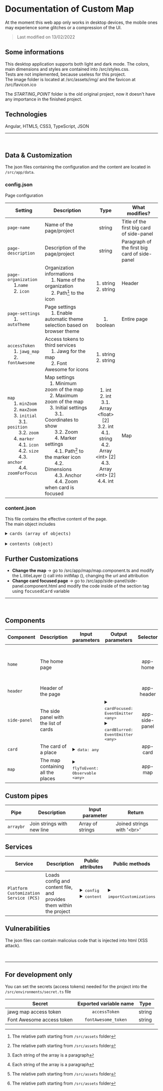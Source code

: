 # Documentation of Custom Map
At the moment this web app only works in desktop devices, the mobile ones may experience some glitches or a compression of the UI.

> Last modified on 13/02/2022

## Some informations
This desktop application supports both light and dark mode. The colors, main dimensions and styles are contained into /src/styles.css.<br>
Tests are not implemented, because useless for this project.<br>
The image folder is located at /src/assets/img/ and the favicon at /src/favicon.ico

The *STARTING_POINT* folder is the old original project, now it doesn't have any importance in the finished project.

## Technologies
Angular, HTML5, CSS3, TypeScript, JSON
<hr><br>

## Data & Customization
The json files containing the configuration and the content are located in `/src/app/data`.<br>

### config.json
Page configuration<br>

| Setting | Description | Type | What modifies? |
|---|---| :--: |---|
| `page-name` | Name of the page/project | string | Title of the first big card of side-panel |
| `page-description` | Description of the page/project | string | Paragraph of the first big card of side-panel |
| `page-organization`<br> &emsp; 1.`name`<br> &emsp; 2. `icon` | Organization informations<br> &emsp; 1. Name of the organization<br> &emsp; 2. Path[^1] to the icon | <br> 1. string <br> 2. string | Header |
| `page-settings`<br> &emsp; 1. `autoTheme` | Page settings<br> &emsp; 1. Enable automatic theme selection based on browser theme | <br> 1. boolean | Entire page |
| `accessToken`<br> &emsp; 1. `jawg_map`<br> &emsp; 2. `fontAwesome` | Access tokens to third services<br> &emsp; 1. Jawg for the map<br> &emsp; 2. Font Awesome for icons | <br> 1. string <br> 2. string | |
| `map`<br> &emsp; 1. `minZoom`<br> &emsp; 2. `maxZoom`<br> &emsp; 3. `initial`<br> &emsp;&emsp; 3.1. `position`<br> &emsp;&emsp; 3.2. `zoom`<br> &emsp; 4. `marker`<br> &emsp;&emsp; 4.1. `icon`<br> &emsp;&emsp; 4.2. `size`<br> &emsp;&emsp; 4.3. `anchor`<br> &emsp;&emsp; 4.4. `zoomForFocus` | Map settings<br>&emsp;1. Minimum zoom of the map<br>&emsp;2. Maximum zoom of the map<br>&emsp;3. Initial settings<br>&emsp;&emsp;3.1. Coordinates to show<br>&emsp;&emsp;3.2. Zoom<br>&emsp;&emsp;4. Marker settings<br>&emsp;&emsp;4.1. Path[^1] to the marker icon<br>&emsp;&emsp;4.2. Dimensions<br>&emsp;&emsp;4.3. Anchor<br>&emsp;&emsp;4.4. Zoom when card is focused| 1. int<br>2. int<br>3.1. Array \<float> [2]<br>3.2. int<br>4.1. string<br>4.2. Array \<int> [2]<br>4.3. Array \<int> [2]<br>4.4. int | Map |

[^1]: The relative path starting from `/src/assets` folder

### content.json
This file contains the effective content of the page.<br>
The main object includes<br>
<details>
<summary><tt>cards (array of objects)</tt></summary>
  <br><b>The card is composed of these proprieties</b><br><br>

| Key | Desciprion | Type |
|---|---| :--: |
| `unique_id` | Unique card ID | string |
| `title` | The title | string |
| `brief_description` | A brief description shown in side-panel | Array \<string>[^2] |
| `tags` | A collection of tags related to the card | Array \<string> |
| `coord` | Coordinates of the place for the marker position into the map | Array \<int> |
</details>
<br>
<details>
<summary><tt>contents (object)</tt></summary>
  <br><b>Foreach card has also these proprieties inside of contents</b><br>Every content is associated to the corresponding card from the object key that is the <tt>unique_id</tt> of the card<br><br>
  
| Key | Description | Type | Notes |
|---|---| :--: |---|
| `text` | Full place content to be shown on card focused | Array \<string>[^2] | You can use html in there. The mark tag is redesigned on purpose for this functionality |
| `authors` | List of the card authors | Array \<string> | |
| `images`<br> &emsp; 1. `mip`<br> &emsp; 2. `bottom` | Images to include in full card explanation<br> &emsp; 1. Most Important Painting path[^1]<br> &emsp; 2. A list of paths[^1] of images | object<br> &emsp; 1. string<br> &emsp; 2. Array <string> | |
</details>

[^2]: Each string of the array is a paragraph

## Further Customizations
- **Change the map** → go to /src/app/map/map.component.ts and modify the L.titleLayer () call into initMap (), changing the url and attribution<br>
- **Change card focused page** → go to /src/app/side-panel/side-panel.component.html and modify the code inside of the section tag using <tt>focusedCard</tt> variable<br>

<hr><br>

## Components
| Component | Description | Input parameters | Output parameters | Selector | Public attributes | Public methods | 
|---|---|---|---| :--: |---|---|
| `home` | The home page | | | app-home | <details><summary><tt>sidePanelIsReduced: boolean</tt></summary><pre>True if panel is reduced to the minimum width</pre></details> <details><summary><tt>sidePanelIsFocused: boolean</tt></summary><pre>True if a card is focused, so side-panel is at its maximum width</pre></details> | <details><summary><tt>toogleSidePanel ()</tt></summary><pre>toggles the side-panel</pre></details> <details><summary><tt>cardFocused (card: any)</tt></summary><pre>when card is clicked, the page changes layout in order to show the card full content. The card parameter is the clicked card object</pre></details> <details><summary><tt>cardBlurred (card: any)</tt></summary><pre>the opposite of cardFocused</pre></details> |
| `header` | Header of the page | | | app-header | | |
| `side-panel` | The side panel with the list of cards | | <details><summary><tt>cardFocused: EventEmitter \<any></tt></summary><pre>emitted when card is clicked. It carries the clicked card object</pre></details> <details><summary><tt>cardBlurred: EventEmitter \<any></tt></summary><pre>emitted when card de-focused. It carries the clicked card object</pre></details> | app-side-panel | <details><summary><tt>focusedCard: any</tt></summary><pre>The complete content of the focused card</pre></details> <details><summary><tt>cards: Array \<any></tt></summary><pre>The array of card contents (object)</pre></details> | <details><summary><tt>focusCard (card_uid: string)</tt></summary><pre>Method called when card is clicked, it proceed with the notification of the parent component (cardFocused)</pre></details> <details><summary><tt>blurCard (card_uid: string)</tt></summary><pre>Method called when card is de-focused, it proceed with the notification of the parent component (cardBlurred)</pre></details> |
| `card` | The card of a place | <details><summary><tt>data: any</tt></summary><pre>The content of the card</pre></details> | | app-card | | |
| `map` | The map containing all the places | <details><summary><tt>flyToEvent: Observable \<any></tt></summary><pre>Listener for flyTo events (focus of a card)</pre></details> | | app-map | | |

## Custom pipes
| Pipe | Description | Input parameter | Return |
|---|---|---|---|
| `arraybr` | Join strings with new line | Array of strings | Joined strings with '\<br>'

## Services
| Service | Description | Public attributes | Public methods |
|---|---|---|---|
| `Platform Customization Service (PCS)` | Loads config and content file, and provides them within the project | <details><summary><tt>config</tt></summary><pre>configuration settings of the project</pre></details> <details><summary><tt>content</tt></summary><pre>content of the page</pre></details> | <details><summary><tt>importCustomizations</tt></summary><pre>loads and parse json files</pre></details> |

## Vulnerabilities
The json files can contain malicoius code that is injected into html (XSS attack).
  
<br><hr>
## For development only
You can set the secrets (access tokens) needed for the project into the `/src/environments/secret.ts` file

| Secret | Exported variable name | Type |
|---| :--: |---|
| jawg map access token | `accessToken` | string |
| Font Awesome access token | `fontAwesome_token` | string|
